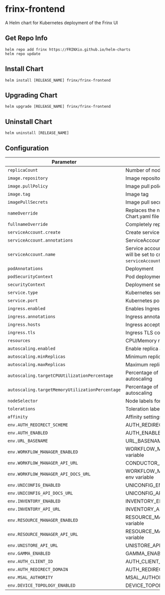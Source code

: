 # frinx-frontend

A Helm chart for Kubernetes deployment of the Frinx UI

## Get Repo Info

```console
helm repo add frinx https://FRINXio.github.io/helm-charts
helm repo update
```

## Install Chart

```console
helm install [RELEASE_NAME] frinx/frinx-frontend
```

## Upgrading Chart

```console
helm upgrade [RELEASE_NAME] frinx/frinx-frontend
```

## Uninstall Chart

```console
helm uninstall [RELEASE_NAME]
```

## Configuration

| Parameter | Description | Default |
|-----------|-------------|---------|
| `replicaCount` | Number of nodes | `1` |
| `image.repository` | Image repository | `frinx/krakend` |
| `image.pullPolicy` | Image pull policy | `IfNotPresent` |
| `image.tag` | Image tag | `1.0.2` |
| `imagePullSecrets` | Image pull secrets | `{}` |
| `nameOverride` | Replaces the name of the chart in the Chart.yaml file | `""` |
| `fullnameOverride` |  Completely replaces the generated name | `""` |
| `serviceAccount.create` | Create service account | `true` |
| `serviceAccount.annotations` | ServiceAccount annotations | `{}` |
| `serviceAccount.name` | Service account name to use, when empty will be set to created account if `serviceAccount.create` is set else to `default` | `""` |
| `podAnnotations` | Deployment | `{}` |
| `podSecurityContext` | Pod deployment securityContext | `{}` |
| `securityContext` | Deployment securityContext | See [values.yaml](https://github.com/FRINXio/helm-charts/blob/main/charts/frinx-frontend/values.yaml#L31) |
| `service.type` | Kubernetes service type | `ClusterIP` |
| `service.port` | Kubernetes port where service is exposed | `8888` |
| `ingress.enabled` | Enables Ingress | `false` |
| `ingress.annotations` | Ingress annotations (values are templated) | `{}` |
| `ingress.hosts` | Ingress accepted hostnames  | `[]` |
| `ingress.tls` | Ingress TLS configuration | `[]` |
| `resources` | CPU/Memory resource requests/limits | `{}` |
| `autoscaling.enabled` | Enable replica autoscaling settings | `false` |
| `autoscaling.minReplicas` | Minimum replicas for the pod autoscaling | `1` |
| `autoscaling.maxReplicas` | Maximum replicas for the pod autoscaling | `100` |
| `autoscaling.targetCPUUtilizationPercentage` | Percentage of CPU to consider when autoscaling | `80` |
| `autoscaling.targetMemoryUtilizationPercentage` | Percentage of Memory to consider when autoscaling | |
| `nodeSelector` | Node labels for pod assignment | `{}` |
| `tolerations` | Toleration labels for pod assignment | `[]` |
| `affinity` | Affinity settings for pod assignment | `{}` |
| `env.AUTH_REDIRECT_SCHEME` | AUTH_REDIRECT_SCHEME env variable | `"http"` |
| `env.AUTH_ENABLED` | AUTH_ENABLED env variable | `false` |
| `env.URL_BASENAME` | URL_BASENAME env variable | `"/frinxui"` |
| `env.WORKFLOW_MANAGER_ENABLED` | WORKFLOW_MANAGER_ENABLED env variable | `true` |
| `env.WORKFLOW_MANAGER_API_URL` | CONDUCTOR_API_URL env variable | `"/api/workflow"` |
| `env.WORKFLOW_MANAGER_API_DOCS_URL` | WORKFLOW_MANAGER_API_DOCS_URLgitk env variable | `"/api/workflow/docs"` |
| `env.UNICONFIG_ENABLED` | UNICONFIG_ENABLED env variable | `true` |
| `env.UNICONFIG_API_DOCS_URL` | UNICONFIG_API_DOCS_URL env variable | `"/api/workflow/docs-uniconfig"` |
| `env.INVENTORY_ENABLED` | INVENTORY_ENABLED env variable | `true` |
| `env.INVENTORY_API_URL` | INVENTORY_API_URL env variable | `"/api/inventory"` |
| `env.RESOURCE_MANAGER_ENABLED` | RESOURCE_MANAGER_ENABLED env variable | `true` |
| `env.RESOURCE_MANAGER_API_URL` | RESOURCE_MANAGER_API_URL env variable | `"/api/resource"` |
| `env.UNISTORE_API_URL` | UNISTORE_API_URL env variable | `"/api/unistore"` |
| `env.GAMMA_ENABLED` | GAMMA_ENABLED env variable | `false` |
| `env.AUTH_CLIENT_ID` | AUTH_CLIENT_ID env variable | `"frinx"` |
| `env.AUTH_REDIRECT_DOMAIN` | AUTH_REDIRECT_DOMAIN env variable | `localhost` |
| `env.MSAL_AUTHORITY` | MSAL_AUTHORITY env variable | `https://login.microsoftonline.com/common/` |
| `env.DEVICE_TOPOLOGY_ENABLED` | DEVICE_TOPOLOGY_ENABLED env variable | `false` |
